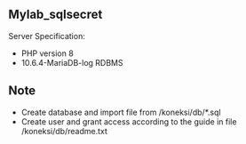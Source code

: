 ## Mylab_sqlsecret
 Server Specification:
 - PHP version 8
 - 10.6.4-MariaDB-log RDBMS

## Note
- Create database and import file from /koneksi/db/*.sql
- Create user and grant access according to the guide in file /koneksi/db/readme.txt
